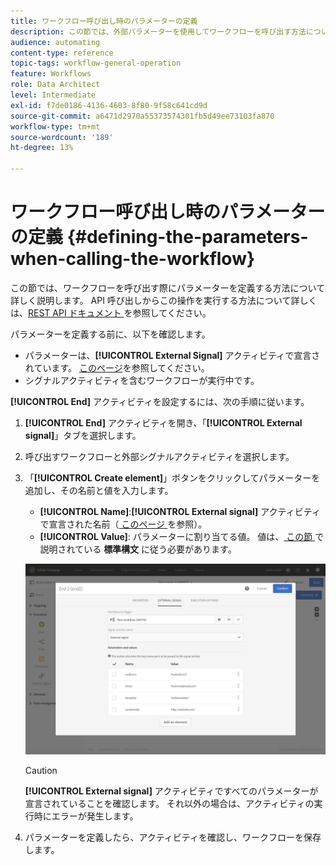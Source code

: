 ```yaml
---
title: ワークフロー呼び出し時のパラメーターの定義
description: この節では、外部パラメーターを使用してワークフローを呼び出す方法について詳しく説明します。
audience: automating
content-type: reference
topic-tags: workflow-general-operation
feature: Workflows
role: Data Architect
level: Intermediate
exl-id: f7de0186-4136-4603-8f80-9f58c641cd9d
source-git-commit: a6471d2970a55373574301fb5d49ee73103fa870
workflow-type: tm+mt
source-wordcount: '189'
ht-degree: 13%

---
```


# ワークフロー呼び出し時のパラメーターの定義 {#defining-the-parameters-when-calling-the-workflow}

この節では、ワークフローを呼び出す際にパラメーターを定義する方法について詳しく説明します。 API 呼び出しからこの操作を実行する方法について詳しくは、[REST API ドキュメント ](../../api/using/triggering-a-signal-activity.md) を参照してください。

パラメーターを定義する前に、以下を確認します。

* パラメーターは、**[!UICONTROL External Signal]** アクティビティで宣言されています。 [このページ](../../automating/using/declaring-parameters-external-signal.md)を参照してください。
* シグナルアクティビティを含むワークフローが実行中です。

**[!UICONTROL End]** アクティビティを設定するには、次の手順に従います。

1. **[!UICONTROL End]** アクティビティを開き、「**[!UICONTROL External signal]**」タブを選択します。
1. 呼び出すワークフローと外部シグナルアクティビティを選択します。
1. 「**[!UICONTROL Create element]**」ボタンをクリックしてパラメーターを追加し、その名前と値を入力します。

   * **[!UICONTROL Name]**:**[!UICONTROL External signal]** アクティビティで宣言された名前（[ このページ ](../../automating/using/declaring-parameters-external-signal.md) を参照）。
   * **[!UICONTROL Value]**: パラメーターに割り当てる値。 値は、[ この節 ](../../automating/using/advanced-expression-editing.md#standard-syntax) で説明されている **標準構文** に従う必要があります。

   ![](assets/extsignal_definingparameters_2.png)

   >[!CAUTION]
   >
   >**[!UICONTROL External signal]** アクティビティですべてのパラメーターが宣言されていることを確認します。 それ以外の場合は、アクティビティの実行時にエラーが発生します。

1. パラメーターを定義したら、アクティビティを確認し、ワークフローを保存します。
